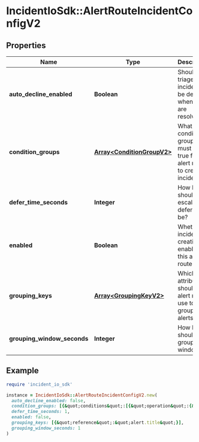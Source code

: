 # IncidentIoSdk::AlertRouteIncidentConfigV2

## Properties

| Name | Type | Description | Notes |
| ---- | ---- | ----------- | ----- |
| **auto_decline_enabled** | **Boolean** | Should triage incidents be declined when alerts are resolved? |  |
| **condition_groups** | [**Array&lt;ConditionGroupV2&gt;**](ConditionGroupV2.md) | What condition groups must be true for this alert route to create an incident? |  |
| **defer_time_seconds** | **Integer** | How long should the escalation defer time be? |  |
| **enabled** | **Boolean** | Whether incident creation is enabled for this alert route |  |
| **grouping_keys** | [**Array&lt;GroupingKeyV2&gt;**](GroupingKeyV2.md) | Which attributes should this alert route use to group alerts? |  |
| **grouping_window_seconds** | **Integer** | How large should the grouping window be? |  |

## Example

```ruby
require 'incident_io_sdk'

instance = IncidentIoSdk::AlertRouteIncidentConfigV2.new(
  auto_decline_enabled: false,
  condition_groups: [{&quot;conditions&quot;:[{&quot;operation&quot;:{&quot;label&quot;:&quot;Lawrence Jones&quot;,&quot;value&quot;:&quot;01FCQSP07Z74QMMYPDDGQB9FTG&quot;},&quot;param_bindings&quot;:[{&quot;array_value&quot;:[{&quot;label&quot;:&quot;Lawrence Jones&quot;,&quot;literal&quot;:&quot;SEV123&quot;,&quot;reference&quot;:&quot;incident.severity&quot;}],&quot;value&quot;:{&quot;label&quot;:&quot;Lawrence Jones&quot;,&quot;literal&quot;:&quot;SEV123&quot;,&quot;reference&quot;:&quot;incident.severity&quot;}}],&quot;subject&quot;:{&quot;label&quot;:&quot;Incident Severity&quot;,&quot;reference&quot;:&quot;incident.severity&quot;}}]}],
  defer_time_seconds: 1,
  enabled: false,
  grouping_keys: [{&quot;reference&quot;:&quot;alert.title&quot;}],
  grouping_window_seconds: 1
)
```

